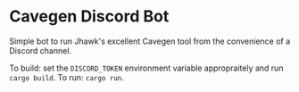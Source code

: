# Cavegen Discord Bot

Simple bot to run Jhawk's excellent Cavegen tool from the convenience of a Discord channel.

To build: set the `DISCORD_TOKEN` environment variable appropraitely and run `cargo build`.
To run: `cargo run`.
